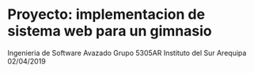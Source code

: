 # Proyecto: implementacion de sistema web para un gimnasio
Ingenieria de Software Avazado  Grupo 5305AR   Instituto del Sur Arequipa   02/04/2019

